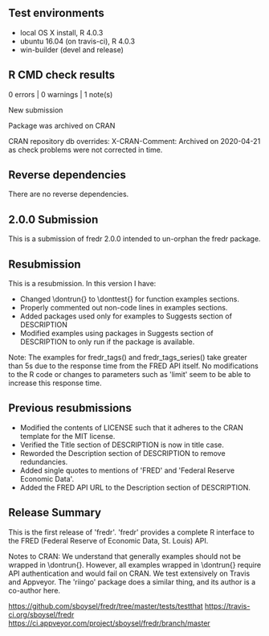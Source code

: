 ## Test environments
* local OS X install, R 4.0.3
* ubuntu 16.04 (on travis-ci), R 4.0.3
* win-builder (devel and release)

## R CMD check results

0 errors | 0 warnings | 1 note(s)

New submission
   
   Package was archived on CRAN
   
   CRAN repository db overrides:
     X-CRAN-Comment: Archived on 2020-04-21 as check problems were not
       corrected in time.

## Reverse dependencies

There are no reverse dependencies.

## 2.0.0 Submission

This is a submission of fredr 2.0.0 intended to un-orphan the fredr package. 

## Resubmission

This is a resubmission. In this version I have:

* Changed \dontrun{} to \donttest{} for function examples sections.
* Properly commented out non-code lines in examples sections.
* Added packages used only for examples to Suggests section of DESCRIPTION
* Modified examples using packages in Suggests section of DESCRIPTION to only 
  run if the package is available.
  
Note: The examples for fredr_tags() and fredr_tags_series() take greater than 5s
due to the response time from the FRED API itself.  No modifications to the R code
or changes to parameters such as 'limit' seem to be able to increase this response
time.

## Previous resubmissions

* Modified the contents of LICENSE such that it adheres to the CRAN template for
  the MIT license.
* Verified the Title section of DESCRIPTION is now in title case.
* Reworded the Description section of DESCRIPTION to remove redundancies.
* Added single quotes to mentions of 'FRED' and 'Federal Reserve Economic Data'.
* Added the FRED API URL to the Description section of DESCRIPTION.

## Release Summary

This is the first release of 'fredr'. 'fredr' provides a complete R interface
to the FRED (Federal Reserve of Economic Data, St. Louis) API.

Notes to CRAN: We understand that generally examples should not be wrapped in
\dontrun{}. However, all examples wrapped in \dontrun{} require API
authentication and would fail on CRAN. We test extensively on Travis and 
Appveyor. The 'riingo' package does a similar thing, and its author is a
co-author here.

https://github.com/sboysel/fredr/tree/master/tests/testthat
https://travis-ci.org/sboysel/fredr
https://ci.appveyor.com/project/sboysel/fredr/branch/master
